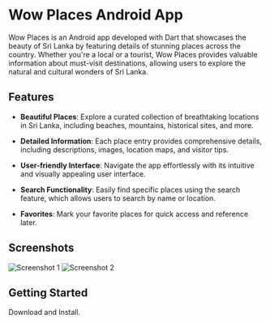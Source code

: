 # Wow Places Android App

Wow Places is an Android app developed with Dart that showcases the beauty of Sri Lanka by featuring details of stunning places across the country. Whether you're a local or a tourist, Wow Places provides valuable information about must-visit destinations, allowing users to explore the natural and cultural wonders of Sri Lanka.

## Features

- **Beautiful Places**: Explore a curated collection of breathtaking locations in Sri Lanka, including beaches, mountains, historical sites, and more.

- **Detailed Information**: Each place entry provides comprehensive details, including descriptions, images, location maps, and visitor tips.

- **User-friendly Interface**: Navigate the app effortlessly with its intuitive and visually appealing user interface.

- **Search Functionality**: Easily find specific places using the search feature, which allows users to search by name or location.

- **Favorites**: Mark your favorite places for quick access and reference later.

## Screenshots

![Screenshot 1](Screenshot_1714470956.png)
![Screenshot 2](screenshots/screenshot2.png)
<!-- Add more screenshots here -->

## Getting Started

Download and Install.

